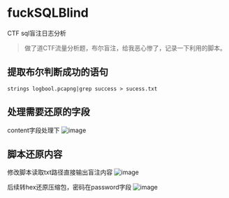 # fuckSQLBlind
CTF sql盲注日志分析
> 做了道CTF流量分析题，布尔盲注，给我恶心惨了，记录一下利用的脚本。

## 提取布尔判断成功的语句

```
strings logbool.pcapng|grep success > sucess.txt
```
## 处理需要还原的字段
content字段处理下
![image](https://github.com/user-attachments/assets/06c7ecdc-e607-49e9-a9f9-08d560c8650f)
## 脚本还原内容
修改脚本读取txt路径直接输出盲注内容
![image](https://github.com/user-attachments/assets/641467c8-10f6-466d-9c63-f0523f596226)

后续转hex还原压缩包，密码在password字段
![image](https://github.com/user-attachments/assets/6d4e7d58-4839-482f-8f4e-a540c8e00ba8)



